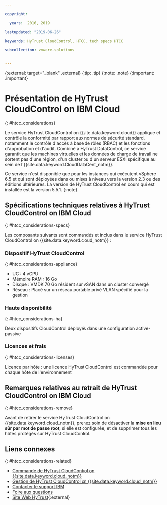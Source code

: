 ```yaml
---

copyright:

  years:  2016, 2019

lastupdated: "2019-06-26"

keywords: HyTrust CloudControl, HTCC, tech specs HTCC

subcollection: vmware-solutions


---
```


{:external: target="_blank" .external}
{:tip: .tip}
{:note: .note}
{:important: .important}

# Présentation de HyTrust CloudControl on IBM Cloud
{: #htcc_considerations}

Le service HyTrust CloudControl on {{site.data.keyword.cloud}} applique et contrôle la conformité par rapport aux normes de sécurité standard, notamment le contrôle d'accès à base de rôles (RBAC) et les fonctions d'approbation et d'audit. Combiné à HyTrust DataControl, ce service garantit que les machines virtuelles et les données de charge de travail ne sortent pas d'une région, d'un cluster ou d'un serveur ESXi spécifique au sein de l'{{site.data.keyword.CloudDataCent_notm}}.

Ce service n'est disponible que pour les instances qui exécutent vSphere 6.5 et qui sont déployées dans ou mises à niveau vers la version 2.3 ou des éditions ultérieures. La version de HyTrust CloudControl en cours qui est installée est la version 5.5.1.
{:note}

## Spécifications techniques relatives à HyTrust CloudControl on IBM Cloud
{: #htcc_considerations-specs}

Les composants suivants sont commandés et inclus dans le service HyTrust CloudControl on {{site.data.keyword.cloud_notm}} :

### Dispositif HyTrust CloudControl
{: #htcc_considerations-appliance}

* UC : 4 vCPU
* Mémoire RAM : 16 Go
* Disque : VMDK 70 Go résident sur vSAN dans un cluster convergé
* Réseau : Placé sur un réseau portable privé VLAN spécifié pour la gestion

### Haute disponibilité
{: #htcc_considerations-ha}

Deux dispositifs CloudControl déployés dans une configuration active-passive

### Licences et frais
{: #htcc_considerations-licenses}

Licence par hôte : une licence HyTrust CloudControl est commandée pour chaque hôte de l'environnement

## Remarques relatives au retrait de HyTrust CloudControl on IBM Cloud
{: #htcc_considerations-remove}

Avant de retirer le service HyTrust CloudControl on {{site.data.keyword.cloud_notm}}, prenez soin de désactiver la **mise en lieu sûr par mot de passe root**, si elle est configurée, et de supprimer tous les hôtes protégés sur HyTrust CloudControl.

## Liens connexes
{: #htcc_considerations-related}

* [Commande de HyTrust CloudControl on {{site.data.keyword.cloud_notm}}](/docs/services/vmwaresolutions/services?topic=vmware-solutions-htcc_ordering)
* [Gestion de HyTrust CloudControl on {{site.data.keyword.cloud_notm}}](/docs/services/vmwaresolutions/services?topic=vmware-solutions-managinghtcc)
* [Contacter le support IBM](/docs/services/vmwaresolutions/vmonic?topic=vmware-solutions-trbl_support)
* [Foire aux questions](/docs/services/vmwaresolutions/vmonic?topic=vmware-solutions-faq)
* [Site Web HyTrust](https://www.hytrust.com/){:external}
